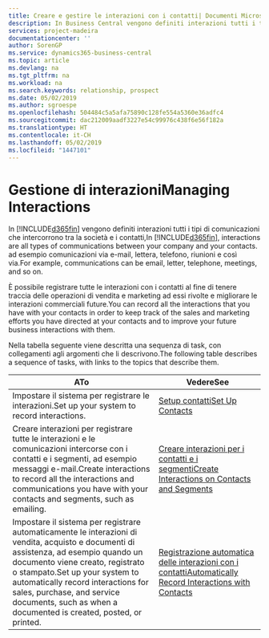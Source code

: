 ```yaml
---
title: Creare e gestire le interazioni con i contatti| Documenti Microsoft
description: In Business Central vengono definiti interazioni tutti i tipi di comunicazioni che intercorrono tra la società e i contatti, ad esempio comunicazioni via e-mail, lettera, telefono, riunioni e così via.
services: project-madeira
documentationcenter: ''
author: SorenGP
ms.service: dynamics365-business-central
ms.topic: article
ms.devlang: na
ms.tgt_pltfrm: na
ms.workload: na
ms.search.keywords: relationship, prospect
ms.date: 05/02/2019
ms.author: sgroespe
ms.openlocfilehash: 504484c5a5afa75890c128fe554a5360e36adfc4
ms.sourcegitcommit: dac212009aadf3227e54c99976c438f6e56f182a
ms.translationtype: HT
ms.contentlocale: it-CH
ms.lasthandoff: 05/02/2019
ms.locfileid: "1447101"
---
```

# <a name="managing-interactions"></a><span data-ttu-id="af13a-104">Gestione di interazioni</span><span class="sxs-lookup"><span data-stu-id="af13a-104">Managing Interactions</span></span>
<span data-ttu-id="af13a-105">In [!INCLUDE[d365fin](includes/d365fin_md.md)] vengono definiti interazioni tutti i tipi di comunicazioni che intercorrono tra la società e i contatti,</span><span class="sxs-lookup"><span data-stu-id="af13a-105">In [!INCLUDE[d365fin](includes/d365fin_md.md)], interactions are all types of communications between your company and your contacts.</span></span> <span data-ttu-id="af13a-106">ad esempio comunicazioni via e-mail, lettera, telefono, riunioni e così via.</span><span class="sxs-lookup"><span data-stu-id="af13a-106">For example, communications can be email, letter, telephone, meetings, and so on.</span></span>

<span data-ttu-id="af13a-107">È possibile registrare tutte le interazioni con i contatti al fine di tenere traccia delle operazioni di vendita e marketing ad essi rivolte e migliorare le interazioni commerciali future.</span><span class="sxs-lookup"><span data-stu-id="af13a-107">You can record all the interactions that you have with your contacts in order to keep track of the sales and marketing efforts you have directed at your contacts and to improve your future business interactions with them.</span></span>

<span data-ttu-id="af13a-108">Nella tabella seguente viene descritta una sequenza di task, con collegamenti agli argomenti che li descrivono.</span><span class="sxs-lookup"><span data-stu-id="af13a-108">The following table describes a sequence of tasks, with links to the topics that describe them.</span></span>

| <span data-ttu-id="af13a-109">A</span><span class="sxs-lookup"><span data-stu-id="af13a-109">To</span></span> | <span data-ttu-id="af13a-110">Vedere</span><span class="sxs-lookup"><span data-stu-id="af13a-110">See</span></span> |
| --- | --- |
| <span data-ttu-id="af13a-111">Impostare il sistema per registrare le interazioni.</span><span class="sxs-lookup"><span data-stu-id="af13a-111">Set up your system to record interactions.</span></span> |[<span data-ttu-id="af13a-112">Setup contatti</span><span class="sxs-lookup"><span data-stu-id="af13a-112">Set Up Contacts</span></span>](marketing-setup-contacts.md) |
|<span data-ttu-id="af13a-113">Creare interazioni per registrare tutte le interazioni e le comunicazioni intercorse con i contatti e i segmenti, ad esempio messaggi e-mail.</span><span class="sxs-lookup"><span data-stu-id="af13a-113">Create interactions to record all the interactions and communications you have with your contacts and segments, such as emailing.</span></span>|[<span data-ttu-id="af13a-114">Creare interazioni per i contatti e i segmenti</span><span class="sxs-lookup"><span data-stu-id="af13a-114">Create Interactions on Contacts and Segments</span></span>](marketing-how-create-interactions.md)|
|<span data-ttu-id="af13a-115">Impostare il sistema per registrare automaticamente le interazioni di vendita, acquisto e documenti di assistenza, ad esempio quando un documento viene creato, registrato o stampato.</span><span class="sxs-lookup"><span data-stu-id="af13a-115">Set up your system to automatically record interactions for sales, purchase, and service documents, such as when a documented is created, posted, or printed.</span></span>|[<span data-ttu-id="af13a-116">Registrazione automatica delle interazioni con i contatti</span><span class="sxs-lookup"><span data-stu-id="af13a-116">Automatically Record Interactions with Contacts</span></span>](marketing-auto-record-interactions.md)|
